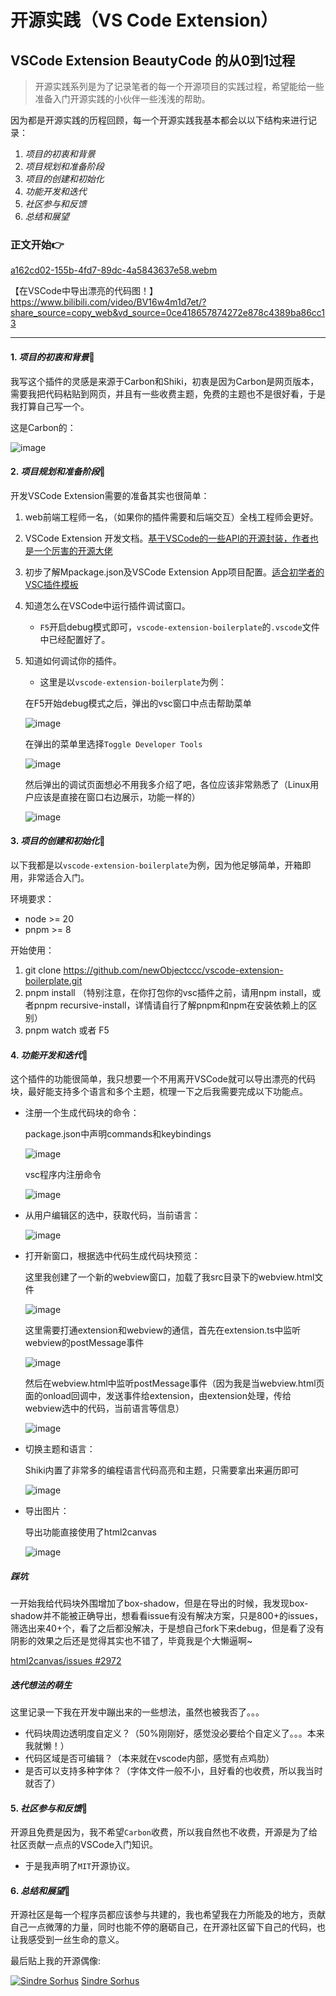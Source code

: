 # 开源实践（VS Code Extension）

## VSCode Extension BeautyCode 的从0到1过程

> 开源实践系列是为了记录笔者的每一个开源项目的实践过程，希望能给一些准备入门开源实践的小伙伴一些浅浅的帮助。

因为都是开源实践的历程回顾，每一个开源实践我基本都会以以下结构来进行记录：

1. *项目的初衷和背景*
2. *项目规划和准备阶段*
3. *项目的创建和初始化*
4. *功能开发和迭代*
5. *社区参与和反馈*
6. *总结和展望*

### 正文开始👉

[a162cd02-155b-4fd7-89dc-4a5843637e58.webm](https://github.com/newObjectccc/newObjectccc.github.io/assets/42132586/9785a6a8-4c62-4ba3-a789-a33ddb25f09d)

【在VSCode中导出漂亮的代码图！】 https://www.bilibili.com/video/BV16w4m1d7et/?share_source=copy_web&vd_source=0ce418657874272e878c4389ba86cc13

----------------

#### 1. *项目的初衷和背景*📌

我写这个插件的灵感是来源于Carbon和Shiki，初衷是因为Carbon是网页版本，需要我把代码粘贴到网页，并且有一些收费主题，免费的主题也不是很好看，于是我打算自己写一个。

这是Carbon的：

![image](https://github.com/newObjectccc/newObjectccc.github.io/assets/42132586/a85d1659-6a6e-4ea5-b12a-0e8098ca43e1)

#### 2. *项目规划和准备阶段*📌

开发VSCode Extension需要的准备其实也很简单：

1. web前端工程师一名，（如果你的插件需要和后端交互）全栈工程师会更好。
2. VSCode Extension 开发文档。[基于VSCode的一些API的开源封装，作者也是一个厉害的开源大佬](https://vscode-use-docs.netlify.app/)
3. 初步了解Mpackage.json及VSCode Extension App项目配置。[适合初学者的VSC插件模板](https://github.com/newObjectccc/vscode-extension-boilerplate)
4. 知道怎么在VSCode中运行插件调试窗口。
    - `F5`开启debug模式即可，`vscode-extension-boilerplate`的`.vscode`文件中已经配置好了。
5. 知道如何调试你的插件。
    - 这里是以`vscode-extension-boilerplate`为例：
   
    在F5开始debug模式之后，弹出的vsc窗口中点击帮助菜单
   
    ![image](https://github.com/newObjectccc/newObjectccc.github.io/assets/42132586/96f65559-9b49-4271-ba46-ce45655b03fb)

    在弹出的菜单里选择`Toggle Developer Tools`

    ![image](https://github.com/newObjectccc/newObjectccc.github.io/assets/42132586/c723a174-7839-4944-b98a-0ac63d9c5775)

    然后弹出的调试页面想必不用我多介绍了吧，各位应该非常熟悉了（Linux用户应该是直接在窗口右边展示，功能一样的）

    ![image](https://github.com/newObjectccc/newObjectccc.github.io/assets/42132586/0f6331eb-d111-4363-9ccd-e11e6f37f0d8)


#### 3. *项目的创建和初始化*📌

以下我都是以`vscode-extension-boilerplate`为例，因为他足够简单，开箱即用，非常适合入门。

环境要求：

- node >= 20
- pnpm >= 8

开始使用：

1. git clone <https://github.com/newObjectccc/vscode-extension-boilerplate.git>
2. pnpm install （特别注意，在你打包你的vsc插件之前，请用npm install，或者pnpm recursive-install，详情请自行了解pnpm和npm在安装依赖上的区别）
3. pnpm watch 或者 F5

#### 4. *功能开发和迭代*📌

这个插件的功能很简单，我只想要一个不用离开VSCode就可以导出漂亮的代码块，最好能支持多个语言和多个主题，梳理一下之后我需要完成以下功能点。

- 注册一个生成代码块的命令：

    package.json中声明commands和keybindings

    ![image](https://github.com/newObjectccc/newObjectccc.github.io/assets/42132586/d82cead5-4aae-474d-950b-1e52a401b68b)

    vsc程序内注册命令

    ![image](https://github.com/newObjectccc/newObjectccc.github.io/assets/42132586/d5b80c40-89fd-4dc1-ad3b-5077dd07a655)

- 从用户编辑区的选中，获取代码，当前语言：

    ![image](https://github.com/newObjectccc/newObjectccc.github.io/assets/42132586/725ad460-1aac-4043-aa0d-0d0c0023e43c)
  
- 打开新窗口，根据选中代码生成代码块预览：

    这里我创建了一个新的webview窗口，加载了我src目录下的webview.html文件

    ![image](https://github.com/newObjectccc/newObjectccc.github.io/assets/42132586/bc194260-3382-4b9f-bf68-361df9477b46)

    这里需要打通extension和webview的通信，首先在extension.ts中监听webview的postMessage事件

    ![image](https://github.com/newObjectccc/newObjectccc.github.io/assets/42132586/25078818-fa56-46d5-bbb1-1fc8aa0f3a31)

    然后在webview.html中监听postMessage事件（因为我是当webview.html页面的onload回调中，发送事件给extension，由extension处理，传给webview选中的代码，当前语言等信息）

    ![image](https://github.com/newObjectccc/newObjectccc.github.io/assets/42132586/dbcd0970-3c04-458a-aa63-f6b13ac946c8)

- 切换主题和语言：

    Shiki内置了非常多的编程语言代码高亮和主题，只需要拿出来遍历即可

    ![image](https://github.com/newObjectccc/newObjectccc.github.io/assets/42132586/3074e5ea-3242-4623-b0ab-e9a3beb561a9)

- 导出图片：

    导出功能直接使用了html2canvas

    ![image](https://github.com/newObjectccc/newObjectccc.github.io/assets/42132586/23d364a8-497c-4454-8e56-cca8040f5379)

##### 踩坑

一开始我给代码块外围增加了box-shadow，但是在导出的时候，我发现box-shadow并不能被正确导出，想看看issue有没有解决方案，只是800+的issues，筛选出来40+个，看了之后都没解决，于是想自己fork下来debug，但是看了没有阴影的效果之后还是觉得其实也不错了，毕竟我是个大懒逼啊~

[html2canvas/issues #2972](https://github.com/niklasvh/html2canvas/issues/2972)

##### 迭代想法的萌生

这里记录一下我在开发中蹦出来的一些想法，虽然也被我否了。。。

- 代码块周边透明度自定义？（50%刚刚好，感觉没必要给个自定义了。。。本来我就懒！）
- 代码区域是否可编辑？（本来就在vscode内部，感觉有点鸡肋）
- 是否可以支持多种字体？（字体文件一般不小，且好看的也收费，所以我当时就否了）

#### 5. *社区参与和反馈*📌

开源且免费是因为，我不希望`Carbon`收费，所以我自然也不收费，开源是为了给社区贡献一点点的VSCode入门知识。

- 于是我声明了`MIT`开源协议。

#### 6. *总结和展望*📌

开源社区是每一个程序员都应该参与共建的，我也希望我在力所能及的地方，贡献自己一点微薄的力量，同时也能不停的磨砺自己，在开源社区留下自己的代码，也让我感受到一丝生命的意义。

最后贴上我的开源偶像:

[![Sindre Sorhus](https://github.com/sindresorhus.png?size=50)](https://github.com/sindresorhus)
[Sindre Sorhus](https://github.com/sindresorhus)

